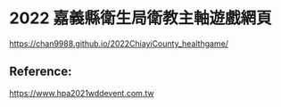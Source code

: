 # 2022 嘉義縣衛生局衛教主軸遊戲網頁

https://chan9988.github.io/2022ChiayiCounty_healthgame/

## Reference:
https://www.hpa2021wddevent.com.tw
